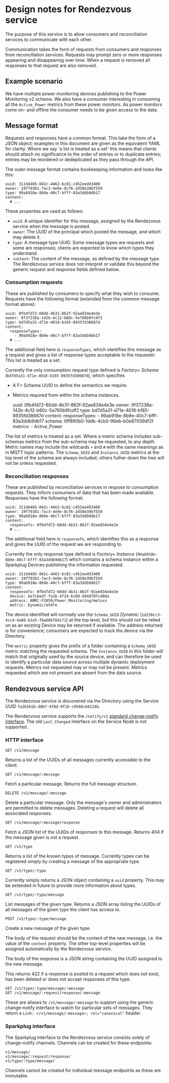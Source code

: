 # Design notes for Rendezvous service

The purpose of this service is to allow consumers and reconciliation
services to communicate with each other.

Communication takes the form of requests from consumers and responses
from reconciliation services. Requests may prompt zero or more responses
appearing and disappearing over time. When a request is removed all
responses to that request are also removed.

## Example scenario

We have multiple power monitoring devices publishing to the Power
Monitoring v2 schema. We also have a consumer interesting in consuming
all the `Active_Power` metrics from these power monitors. As power
monitors come on- and offline the consumer needs to be given access to
the data.

## Message format

Requests and responses have a common format. This take the form of a
JSON object; examples in this document are given as the equivalent YAML
for clarity. Where we say 'a list is treated as a set' this means that
clients should attach no significance to the order of entries or to
duplicate entries; entries may be reordered or dedeplicated as they pass
through the API.

The outer message format contains bookkeeping information and looks like
this:

    uuid: 311d4465-042c-4462-bc81-c452ee493408
    owner: 19f79381-7ac3-4e9e-8cf6-2d50e39bf559
    type: 99ab918e-8b9e-40c7-bfff-83a3ddb9db17
    content:
      # ...

These properties are used as follows:

* `uuid`: A unique identifier for this message, assigned by the
  Rendezvous service when the message is posted.
* `owner`: The UUID of the principal which posted the message, and which
  may delete it.
* `type`: A message type UUID. Some message types are requests and some
  are responses; clients are expected to know which types they
  understand.
* `content`: The content of the message, as defined by the message type.
  The Rendezvous service does not interpret or validate this beyond the
  generic request and response fields defined below.

### Consumption requests

These are published by consumers to specify what they wish to consume.
Requests have the following format (extended from the common message
format above):

    uuid: 0fb4fd72-60dd-4b31-862f-92ae834e4e3e
    owner: 9f37238a-142b-4c12-b60c-5e760b9fcdf2
    type: bd7d5a31-d71e-4018-b165-8935fd38687d
    content:
      responseTypes:
        - 99ab918e-8b9e-40c7-bfff-83a3ddb9db17
      # ...

The additional field here is `responseTypes`, which identifies this
message as a request and gives a list of response types acceptable to
the requester. This list is treated as a set.

Currently the only consumption request type defined is _Factory+
Schema_ (`bd7d5a31-d71e-4018-b165-8935fd38687d`), which specifies

* A F+ Schema UUID to define the semantics we require.
* Metrics required from within the schema instances.

    uuid: 0fb4fd72-60dd-4b31-862f-92ae834e4e3e
    owner: 9f37238a-142b-4c12-b60c-5e760b9fcdf2
    type: bd7d5a31-d71e-4018-b165-8935fd38687d
    content:
      responseTypes:
        - 99ab918e-8b9e-40c7-bfff-83a3ddb9db17
      schema: 0ff890b0-1ddb-4cb0-96eb-b0e87039df2f
      metrics:
        - Active_Power

The list of metrics is treated as a set. Where a metric schema includes
sub-schemas metrics from the sub-schema may be requested, to any depth.
Metric names may include the wildcards `+` and `#` with the same
meanings as in MQTT topic patterns. The `Schema_UUID` and
`Instance_UUID` metrics at the top level of the schema are always
included; others futher down the tree will not be unless requested.

### Reconciliation responses

These are published by reconciliation services in respose to consumption
requests. They inform consumers of data that has been made available.
Responses have the following format:

    uuid: 311d4465-042c-4462-bc81-c452ee493408
    owner: 19f79381-7ac3-4e9e-8cf6-2d50e39bf559
    type: 99ab918e-8b9e-40c7-bfff-83a3ddb9db17
    content:
      responseTo: 0fb4fd72-60dd-4b31-862f-92ae834e4e3e
      # ...

The additional field here is `responseTo`, which identifies this as a
response and gives the UUID of the request we are responding to.

Currently the only response type defined is _Factory+ Instance_ 
(`99ab918e-8b9e-40c7-bfff-83a3ddb9db17`) which contains a schema
instance within a Sparkplug Devices publishing the information
requested.

    uuid: 311d4465-042c-4462-bc81-c452ee493408
    owner: 19f79381-7ac3-4e9e-8cf6-2d50e39bf559
    type: 99ab918e-8b9e-40c7-bfff-83a3ddb9db17
    content:
      responseTo: 0fb4fd72-60dd-4b31-862f-92ae834e4e3e
      device: be7c6ed7-fa1b-4f24-bc0d-b94d787c40da
      address: AMRC-F2050/Power_Monitoring/me1xxx
      metric: Dynamic/a54fe

The device identified will normally use the `Schema_UUID` _Dynamic_ 
(`1d230cc3-4cc4-4a88-b1e5-f8a686704171`) at the top level, but this
should not be relied on as an existing Device may be returned if
available. The address returned is for convenience; consumers are
expected to track the device via the Directory.

The `metric` property gives the prefix of a folder containing a
`Schema_UUID` metric matching the requested schema. The `Instance_UUID`
in this folder will match that originally used by the source device, and
can therefore be used to identify a particular data source across
multiple dynamic deployment requests. Metrics not requested may or may
not be present. Metrics requested which are not present are absent from
the data source.

## Rendezvous service API

The Rendezvous service is discovered via the Directory using the Service
UUID `fa2b5b1b-d0b7-4f8d-9f26-c9560c84214b`.

The Rendezvous service supports the `/notify/v1` [standard change-notify
interface](notify-v1.md). The old `Last_Changed` interface on the
Service Node is not supported.

### HTTP interface

    GET /v1/message

Returns a list of the UUIDs of all messages currently accessible to the
client.

    GET /v1/message/:message

Fetch a particular message. Returns the full message structure.

    DELETE /v1/message/:message

Delete a particular message. Only the message's owner and administrators
are permitted to delete messages. Deleting a request will delete all
associated responses.

    GET /v1/message/:message/response

Fetch a JSON list of the UUIDs of responses to this message. Returns 404
if the message given is not a request.

    GET /v1/type

Returns a list of the known types of message. Currently types can be
registered simply by creating a message of the appropriate type.

    GET /v1/type/:type

Currently simply returns a JSON object containing a `uuid` property.
This may be extended in future to provide more information about types.

    GET /v1/type/:type/message

List messages of the given type. Returns a JSON array listing the UUIDs
of all messages of the given type the client has access to.

    POST /v1/type/:type/message

Create a new message of the given type.

The body of the request should be the content of the new message, i.e.
the value of the `content` property. The other top-level properties will
be assigned automatically by the Rendezvous service.

The body of the response is a JSON string containing the UUID assigned
to the new message.

This returns 422 if a response is posted to a request which does not
exist, has been deleted or does not accept responses of this type.

    GET /v1/type/:type/message/:message
    GET /v1/message/:request/response/:message

These are aliases to `/v1/message/:message` to support using the generic
change-notify interface to watch for particular sets of messages. They
return a `Link: </v1/message/:message>; rel="canonical"` header.

### Sparkplug interface

The Sparkplug interface to the Rendezvous service consists solely of
change-notify channels. Channels can be created for these endpoints:

    v1/message/
    v1/message/:request/response/
    v1/type/:type/message/

Channels cannot be created for individual message endpoints as these are
immutable.
